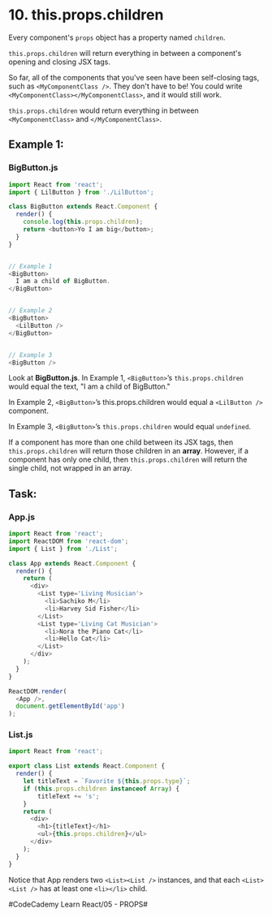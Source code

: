 # 10. this.props.children
Every component's `props` object has a property named `children`.

`this.props.children` will return everything in between a component's opening and closing JSX tags.

So far, all of the components that you've seen have been self-closing tags, such as `<MyComponentClass />`. They don't have to be! You could write `<MyComponentClass></MyComponentClass>`, and it would still work.

`this.props.children` would return everything in between `<MyComponentClass>` and `</MyComponentClass>`.

## Example 1: 
### BigButton.js

``` javascript
import React from 'react';
import { LilButton } from './LilButton';

class BigButton extends React.Component {
  render() {
    console.log(this.props.children);
    return <button>Yo I am big</button>;
  }
}


// Example 1
<BigButton>
  I am a child of BigButton.
</BigButton>


// Example 2
<BigButton>
  <LilButton />
</BigButton>


// Example 3
<BigButton />
```

Look at **BigButton.js**. In Example 1, `<BigButton>`’s `this.props.children` would equal the text, "I am a child of BigButton."

In Example 2, `<BigButton>`’s this.props.children would equal a `<LilButton />` component.

In Example 3, `<BigButton>`’s `this.props.children` would equal `undefined`.

If a component has more than one child between its JSX tags, then `this.props.children` will return those children in an **array**. However, if a component has only one child, then `this.props.children` will return the single child, not wrapped in an array.

## Task:
### App.js

``` javascript
import React from 'react';
import ReactDOM from 'react-dom';
import { List } from './List';

class App extends React.Component {
  render() {
    return (
      <div>
        <List type='Living Musician'>
          <li>Sachiko M</li>
          <li>Harvey Sid Fisher</li>
        </List>
        <List type='Living Cat Musician'>
          <li>Nora the Piano Cat</li>
          <li>Hello Cat</li>
        </List>
      </div>
    );
  }
}

ReactDOM.render(
  <App />, 
  document.getElementById('app')
);
```

### List.js

``` javascript
import React from 'react';

export class List extends React.Component {
  render() {
    let titleText = `Favorite ${this.props.type}`;
    if (this.props.children instanceof Array) {
    	titleText += 's';
    }
    return (
      <div>
        <h1>{titleText}</h1>
        <ul>{this.props.children}</ul>
      </div>
    );
  }
}
```

Notice that App renders two `<List><List />` instances, and that each `<List><List />` has at least one `<li></li>` child.


#CodeCademy Learn React/05 - PROPS#